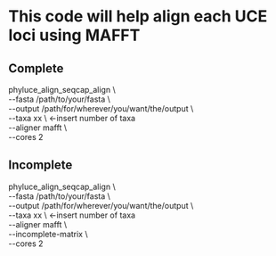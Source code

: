 # This code will help align each UCE loci using MAFFT

## Complete

phyluce_align_seqcap_align \\<br/>
    --fasta /path/to/your/fasta \\<br/>
    --output /path/for/wherever/you/want/the/output \\<br/>
    --taxa xx \\ <-insert number of taxa<br/>
    --aligner mafft \\<br/>
    --cores 2<br/>

## Incomplete

phyluce_align_seqcap_align \\<br/>
    --fasta /path/to/your/fasta \\<br/>
    --output /path/for/wherever/you/want/the/output \\<br/>
    --taxa xx \\ <-insert number of taxa<br/>
    --aligner mafft \\<br/>
    --incomplete-matrix \\<br/>
    --cores 2 <br/>
